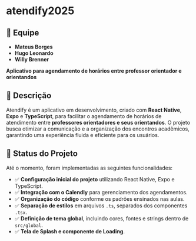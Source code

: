 ﻿# atendify2025

 ## 👥 Equipe  

- **Mateus Borges**  
- **Hugo Leonardo**  
- **Willy Brenner**   

**Aplicativo para agendamento de horários entre professor orientador e orientandos**  

## 📌 Descrição  

Atendify é um aplicativo em desenvolvimento, criado com **React Native**, **Expo** e **TypeScript**, para facilitar o agendamento de horários de atendimento entre **professores orientadores e seus orientandos**. O projeto busca otimizar a comunicação e a organização dos encontros acadêmicos, garantindo uma experiência fluida e eficiente para os usuários.  

## 🚀 Status do Projeto  

Até o momento, foram implementadas as seguintes funcionalidades:  

- ✅ **Configuração inicial do projeto** utilizando React Native, Expo e TypeScript.  
- ✅ **Integração com o Calendly** para gerenciamento dos agendamentos.  
- ✅ **Organização do código** conforme os padrões ensinados nas aulas.  
- ✅ **Separação de estilos** em arquivos `.ts`, separados dos componentes `.tsx`.  
- ✅ **Definição de tema global**, incluindo cores, fontes e strings dentro de `src/global`.  
- ✅ **Tela de Splash e componente de Loading**.  
